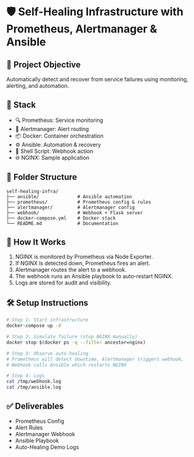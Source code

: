 # 🛡️ Self-Healing Infrastructure with Prometheus, Alertmanager & Ansible

## 🚀 Project Objective
Automatically detect and recover from service failures using monitoring, alerting, and automation.

## 🧰 Stack
- 🔍 Prometheus: Service monitoring
- 🚨 Alertmanager: Alert routing
- 📦 Docker: Container orchestration
- ⚙️ Ansible: Automation & recovery
- 🐚 Shell Script: Webhook action
- 🌐 NGINX: Sample application

## 📂 Folder Structure
```
self-healing-infra/
├── ansible/              # Ansible automation
├── prometheus/           # Prometheus config & rules
├── alertmanager/         # Alertmanager config
├── webhook/              # Webhook + Flask server
├── docker-compose.yml    # Docker stack
└── README.md             # Documentation
```

## 🧪 How It Works
1. NGINX is monitored by Prometheus via Node Exporter.
2. If NGINX is detected down, Prometheus fires an alert.
3. Alertmanager routes the alert to a webhook.
4. The webhook runs an Ansible playbook to auto-restart NGINX.
5. Logs are stored for audit and visibility.

## 🛠️ Setup Instructions
```bash
# Step 1: Start infrastructure
docker-compose up -d

# Step 2: Simulate failure (stop NGINX manually)
docker stop $(docker ps -q --filter ancestor=nginx)

# Step 3: Observe auto-healing
# Prometheus will detect downtime, Alertmanager triggers webhook,
# Webhook calls Ansible which restarts NGINX

# Step 4: Logs
cat /tmp/webhook.log
cat /tmp/ansible.log
```

## ✅ Deliverables
- Prometheus Config
- Alert Rules
- Alertmanager Webhook
- Ansible Playbook
- Auto-Healing Demo Logs